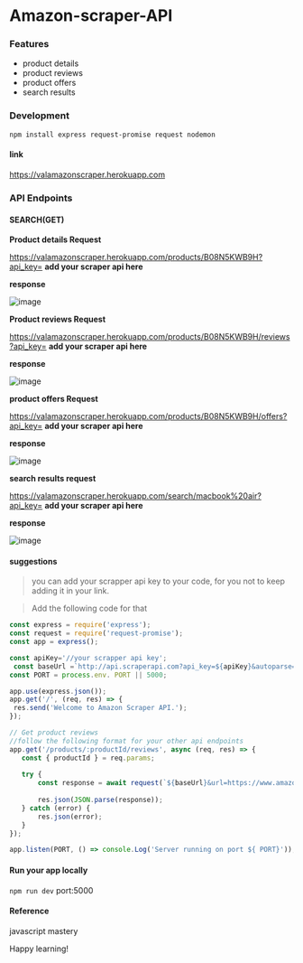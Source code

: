 # Amazon-scraper-API
### Features
- product details
- product reviews
- product offers
- search results

### Development
```
npm install express request-promise request nodemon
```
#### link
https://valamazonscraper.herokuapp.com
### API Endpoints
#### SEARCH(GET)

**Product details Request**

https://valamazonscraper.herokuapp.com/products/B08N5KWB9H?api_key=  **add your scraper api here**

**response**

![image](https://user-images.githubusercontent.com/61587290/169061561-d3beef0f-576d-4665-a083-3c444eabafdc.png)

**Product reviews Request**

https://valamazonscraper.herokuapp.com/products/B08N5KWB9H/reviews?api_key= **add your scraper api here**

**response**

![image](https://user-images.githubusercontent.com/61587290/169062403-f548e8a4-d10d-4dee-a054-eb8e64a3d8c5.png)

**product offers Request**

https://valamazonscraper.herokuapp.com/products/B08N5KWB9H/offers?api_key= **add your scraper api here**

**response**

![image](https://user-images.githubusercontent.com/61587290/169062873-ea170df8-067b-4151-89ce-b007d6dc1f73.png)

**search results request**

https://valamazonscraper.herokuapp.com/search/macbook%20air?api_key= **add your scraper api here**

**response**

![image](https://user-images.githubusercontent.com/61587290/169064027-e46fde9d-7680-444f-82a8-d9c31d5671e0.png)

#### suggestions
> you can add your scrapper api key to your code, for you not to keep adding it in your link. 

> Add the following code for that 
```js
const express = require('express');
const request = require('request-promise');
const app = express();

const apiKey='//your scrapper api key';
 const baseUrl =`http://api.scraperapi.com?api_key=${apiKey}&autoparse=true`;
const PORT = process.env. PORT || 5000;

app.use(express.json());
app.get('/', (req, res) => {
 res.send('Welcome to Amazon Scraper API.');
});

// Get product reviews
//follow the following format for your other api endpoints
app.get('/products/:productId/reviews', async (req, res) => {
   const { productId } = req.params;
 
   try {
       const response = await request(`${baseUrl}&url=https://www.amazon.com/product-reviews/${productId}`);
      
       res.json(JSON.parse(response));
   } catch (error) {
       res.json(error);
   }
});

app.listen(PORT, () => console.Log('Server running on port ${ PORT}'));


```
#### Run your app locally
`npm run dev`
port:5000

#### Reference
javascript mastery 

Happy learning!
